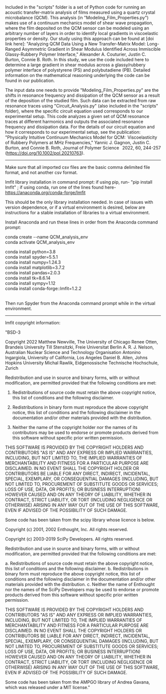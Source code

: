 Included in the "scripts" folder is a set of Python code for running an acoustic transfer-matrix analysis of films measured using a quartz crystal microbalance (QCM). This analysis (in "Modeling_Film_Properties.py") makes use of a continuum mechanics model of shear wave propagation, where the film deposited on the QCM sensor can be modeled using an arbitrary number of layers in order to identify local gradients in viscoelastic properties or density. Our study using this approach can be found at [doi link here]:  "Analyzing QCM Data Using a New Transfer-Matrix Model: Long-Ranged Asymmetric Gradient in Shear Modulus Identified Across Immiscible Glassy-Rubbery Polymer Interface," Alexander A. Couturier, Justin C. Burton, Connie B. Roth.  In this study, we use the code included here to determine a large gradient in shear modulus across a glassy/rubbery polymer interface of polystyrene (PS) and polybutadiene (PB).  Detailed information on the mathematical reasoning underlying the code can be found in our publication. 

The input data one needs to provide "Modeling_Film_Properties.py" are the shifts in resonance frequency and dissipation of the QCM sensor as a result of the deposition of the studied film. Such data can be extracted from raw resonance traces using "Circuit_Analysis.py" (also included in the "scripts" folder), where the specific circuit equation used corresponds to our experimental setup.  This code analyzes a given set of QCM resonance traces at different harmonics and outputs the associated resonance frequency and dissipation data.  For the details of our circuit equation and how it corresponds to our experimental setup, see the publication: "Physically Intuitive Continuum Mechanics Model for QCM:  Viscoelasticity of Rubbery Polymers at MHz Frequencies,"  Yannic J. Gagnon, Justin C. Burton, and Connie B. Roth, Journal of Polymer Science   2022, 60, 244-257 (https://doi.org/10.1002/pol.20210763).  

-------

Make sure that all imported csv files are the basic comma delimited file format, and not another csv format.

lmfit library installation in command prompt: if using pip, run- "pip install lmfit" ; if using conda, run one of the lines found here- https://anaconda.org/conda-forge/lmfit

This should be the only library installation needed. In case of issues with version dependence, or if a virtual environment is desired, below are instructions for a stable installation of libraries to a virtual environment.

Install Anaconda and run these lines in order from the Anaconda command prompt:


conda create --name QCM_analysis_env  
conda activate QCM_analysis_env

conda install python=3.8  
conda install spyder=5.5.1  
conda install numpy=1.24.3  
conda install matplotlib=3.7.2  
conda install pandas=2.0.3  
conda install tk=8.6.14  
conda install sympy=1.12  
conda install conda-forge::lmfit=1.2.2

<br>
Then run Spyder from the Anaconda command prompt while in the virtual environment.

-------

lmfit copyright information:

"BSD-3

Copyright 2022 Matthew Newville, The University of Chicago
               Renee Otten, Brandeis University
               Till Stensitzki, Freie Universitat Berlin
               A. R. J. Nelson, Australian Nuclear Science and Technology Organisation
               Antonino Ingargiola, University of California, Los Angeles
               Daniel B. Allen, Johns Hopkins University
               Michal Rawlik, Eidgenossische Technische Hochschule, Zurich

Redistribution and use in source and binary forms, with or without
modification, are permitted provided that the following conditions are met:

  1. Redistributions of source code must retain the above copyright notice,
  this list of conditions and the following disclaimer.

  2. Redistributions in binary form must reproduce the above copyright
  notice, this list of conditions and the following disclaimer in the
  documentation and/or other materials provided with the distribution.

  3. Neither the name of the copyright holder nor the names of its
  contributors may be used to endorse or promote products derived from this
  software without specific prior written permission.

THIS SOFTWARE IS PROVIDED BY THE COPYRIGHT HOLDERS AND CONTRIBUTORS "AS IS"
AND ANY EXPRESS OR IMPLIED WARRANTIES, INCLUDING, BUT NOT LIMITED TO, THE
IMPLIED WARRANTIES OF MERCHANTABILITY AND FITNESS FOR A PARTICULAR PURPOSE
ARE DISCLAIMED. IN NO EVENT SHALL THE COPYRIGHT HOLDER OR CONTRIBUTORS BE
LIABLE FOR ANY DIRECT, INDIRECT, INCIDENTAL, SPECIAL, EXEMPLARY, OR
CONSEQUENTIAL DAMAGES (INCLUDING, BUT NOT LIMITED TO, PROCUREMENT OF
SUBSTITUTE GOODS OR SERVICES; LOSS OF USE, DATA, OR PROFITS; OR BUSINESS
INTERRUPTION) HOWEVER CAUSED AND ON ANY THEORY OF LIABILITY, WHETHER IN
CONTRACT, STRICT LIABILITY, OR TORT (INCLUDING NEGLIGENCE OR OTHERWISE)
ARISING IN ANY WAY OUT OF THE USE OF THIS SOFTWARE, EVEN IF ADVISED OF THE
POSSIBILITY OF SUCH DAMAGE.


Some code has been taken from the scipy library whose licence is below.

Copyright (c) 2001, 2002 Enthought, Inc.
All rights reserved.

Copyright (c) 2003-2019 SciPy Developers.
All rights reserved.

Redistribution and use in source and binary forms, with or without
modification, are permitted provided that the following conditions are met:

  a. Redistributions of source code must retain the above copyright notice,
     this list of conditions and the following disclaimer.
  b. Redistributions in binary form must reproduce the above copyright
     notice, this list of conditions and the following disclaimer in the
     documentation and/or other materials provided with the distribution.
  c. Neither the name of Enthought nor the names of the SciPy Developers
     may be used to endorse or promote products derived from this software
     without specific prior written permission.


THIS SOFTWARE IS PROVIDED BY THE COPYRIGHT HOLDERS AND CONTRIBUTORS "AS IS"
AND ANY EXPRESS OR IMPLIED WARRANTIES, INCLUDING, BUT NOT LIMITED TO, THE
IMPLIED WARRANTIES OF MERCHANTABILITY AND FITNESS FOR A PARTICULAR PURPOSE
ARE DISCLAIMED. IN NO EVENT SHALL THE COPYRIGHT HOLDERS OR CONTRIBUTORS
BE LIABLE FOR ANY DIRECT, INDIRECT, INCIDENTAL, SPECIAL, EXEMPLARY,
OR CONSEQUENTIAL DAMAGES (INCLUDING, BUT NOT LIMITED TO, PROCUREMENT OF
SUBSTITUTE GOODS OR SERVICES; LOSS OF USE, DATA, OR PROFITS; OR BUSINESS
INTERRUPTION) HOWEVER CAUSED AND ON ANY THEORY OF LIABILITY, WHETHER IN
CONTRACT, STRICT LIABILITY, OR TORT (INCLUDING NEGLIGENCE OR OTHERWISE)
ARISING IN ANY WAY OUT OF THE USE OF THIS SOFTWARE, EVEN IF ADVISED OF
THE POSSIBILITY OF SUCH DAMAGE.

Some code has been taken from the AMPGO library of Andrea Gavana, which was
released under a MIT license."
